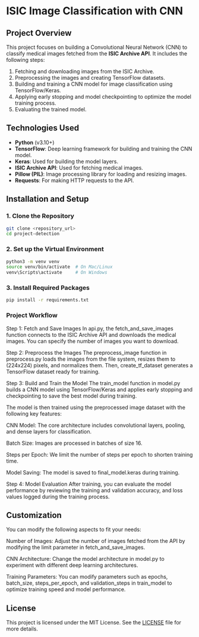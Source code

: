# ISIC Image Classification with CNN

## Project Overview
This project focuses on building a Convolutional Neural Network (CNN) to classify medical images fetched from the **ISIC Archive API**. It includes the following steps:

1. Fetching and downloading images from the ISIC Archive.
2. Preprocessing the images and creating TensorFlow datasets.
3. Building and training a CNN model for image classification using TensorFlow/Keras.
4. Applying early stopping and model checkpointing to optimize the model training process.
5. Evaluating the trained model.

## Technologies Used
- **Python** (v3.10+)
- **TensorFlow**: Deep learning framework for building and training the CNN model.
- **Keras**: Used for building the model layers.
- **ISIC Archive API**: Used for fetching medical images.
- **Pillow (PIL)**: Image processing library for loading and resizing images.
- **Requests**: For making HTTP requests to the API.



## Installation and Setup

### 1. Clone the Repository
```bash
git clone <repository_url>
cd project-detection
```

### 2. Set up the Virtual Environment
```bash
python3 -m venv venv
source venv/bin/activate  # On Mac/Linux
venv\Scripts\activate     # On Windows
```

### 3. Install Required Packages
```bash
pip install -r requirements.txt
```





### Project Workflow
Step 1: Fetch and Save Images
In api.py, the fetch_and_save_images function connects to the ISIC Archive API and downloads the medical images. You can specify the number of images you want to download.

Step 2: Preprocess the Images
The preprocess_image function in preprocess.py loads the images from the file system, resizes them to (224x224) pixels, and normalizes them. Then, create_tf_dataset generates a TensorFlow dataset ready for training.

Step 3: Build and Train the Model
The train_model function in model.py builds a CNN model using TensorFlow/Keras and applies early stopping and checkpointing to save the best model during training.

The model is then trained using the preprocessed image dataset with the following key features:

CNN Model: The core architecture includes convolutional layers, pooling, and dense layers for classification.

Batch Size: Images are processed in batches of size 16.

Steps per Epoch: We limit the number of steps per epoch to shorten training time.

Model Saving: The model is saved to final_model.keras during training.

Step 4: Model Evaluation
After training, you can evaluate the model performance by reviewing the training and validation accuracy, and loss values logged during the training process.

## Customization
You can modify the following aspects to fit your needs:

Number of Images: Adjust the number of images fetched from the API by modifying the limit parameter in fetch_and_save_images.

CNN Architecture: Change the model architecture in model.py to experiment with different deep learning architectures.

Training Parameters: You can modify parameters such as epochs, batch_size, steps_per_epoch, and validation_steps in train_model to optimize training speed and model performance.




## License
This project is licensed under the MIT License. See the [LICENSE](LICENSE) file for more details.